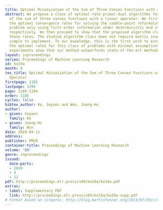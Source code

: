 ```yaml
---
title: Optimal Minimization of the Sum of Three Convex Functions with a Linear Operator
abstract: We propose a class of optimal-rate primal-dual algorithms for minimization
  of the sum of three convex functions with a linear operator. We first establish
  the optimal convergence rates for solving the saddle-point reformulation of the
  problem only using first-order information under deterministic and stochastic settings,
  respectively. We then proceed to show that the proposed algorithm class achieves
  these rates. The studied algorithm class does not require matrix inversion and is
  simple to implement. To our knowledge, this is the first work to establish and attain
  the optimal rates for this class of problems with minimal assumptions. Numerical
  experiments show that our method outperforms state-of-the-art methods.
layout: inproceedings
series: Proceedings of Machine Learning Research
id: ko19a
month: 0
tex_title: Optimal Minimization of the Sum of Three Convex Functions with a Linear
  Operator
firstpage: 1185
lastpage: 1194
page: 1185-1194
order: 1185
cycles: false
bibtex_author: Ko, Seyoon and Won, Joong-Ho
author:
- given: Seyoon
  family: Ko
- given: Joong-Ho
  family: Won
date: 2019-04-11
address: 
publisher: PMLR
container-title: Proceedings of Machine Learning Research
volume: '89'
genre: inproceedings
issued:
  date-parts:
  - 2019
  - 4
  - 11
pdf: http://proceedings.mlr.press/v89/ko19a/ko19a.pdf
extras:
- label: Supplementary PDF
  link: http://proceedings.mlr.press/v89/ko19a/ko19a-supp.pdf
# Format based on citeproc: http://blog.martinfenner.org/2013/07/30/citeproc-yaml-for-bibliographies/
---
```

